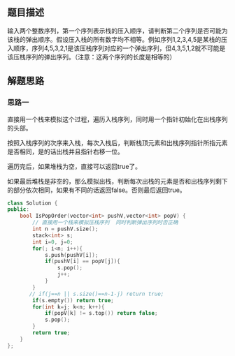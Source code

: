 ## 题目描述

输入两个整数序列，第一个序列表示栈的压入顺序，请判断第二个序列是否可能为该栈的弹出顺序。假设压入栈的所有数字均不相等。例如序列1,2,3,4,5是某栈的压入顺序，序列4,5,3,2,1是该压栈序列对应的一个弹出序列，但4,3,5,1,2就不可能是该压栈序列的弹出序列。（注意：这两个序列的长度是相等的） 

## 解题思路

### 思路一

直接用一个栈来模拟这个过程，遍历入栈序列，同时用一个指针初始化在出栈序列的头部。

按照入栈序列的次序来入栈，每次入栈后，判断栈顶元素和出栈序列指针所指元素是否相同，是的话出栈并且指针右移一位。

遍历完后，如果堆栈为空，直接可以返回true了。

如果最后堆栈是非空的，那么模拟出栈，判断每次出栈的元素是否和出栈序列剩下的部分依次相同，如果有不同的话返回false。否则最后返回true。

```cpp
class Solution {
public:
    bool IsPopOrder(vector<int> pushV,vector<int> popV) {
        // 直接用一个栈来模拟压栈序列  同时判断弹出序列时否正确
        int n = pushV.size();
        stack<int> s;
        int i=0, j=0;
        for(; i<n; i++){
            s.push(pushV[i]);
            if(pushV[i] == popV[j]){
                s.pop();
                j++;
            }
        }
       // if(j==n || s.size()==n-1-j) return true;
        if(s.empty()) return true;
        for(int k=j; k<n; k++){
            if(popV[k] != s.top()) return false;
            s.pop();
        }
        return true;
    }
};
```

